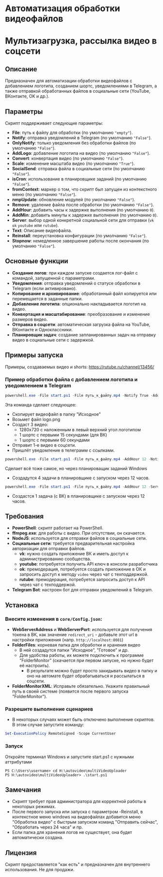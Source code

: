 # Автоматизация обработки видеофайлов
# Мультизагрузка, рассылка видео в соцсети

## Описание

Предназначен для автоматизации обработки видеофайлов с добавлением логотипа, созданием шортс, уведомлениями в Telegram, а также отправкой обработанных файлов в социальные сети (YouTube, ВКонтакте, OK и др.).

## Параметры

Скрипт поддерживает следующие параметры:

- **File**: путь к файлу для обработки (по умолчанию `"empty"`).
- **Notify**: отправка уведомлений в Telegram (по умолчанию `"False"`).
- **OnlyNotify**: только уведомления без обработки файлов (по умолчанию `"False"`).
- **AddLogo**: добавление логотипа на видео (по умолчанию `"False"`).
- **Convert**: конвертация видео (по умолчанию `"False"`).
- **Scale**: изменение масштаба видео (по умолчанию `"True"`).
- **SocialSend**: отправка файла в социальные сети (по умолчанию `"False"`).
- **isCron**: использование в планировщике заданий (по умолчанию `"False"`).
- **fromContext**: маркер о том, что скрипт был запущен из контекстного меню (по умолчанию `"False"`).
- **nmpUpdate**: обновление модулей (по умолчанию `"False"`).
- **Remove**: удаление файла после обработки (по умолчанию `"False"`).
- **AddHour**: добавить часы к задержке выполнения (по умолчанию `0`).
- **AddMin**: добавить минуты к задержке выполнения (по умолчанию `0`).
- **Server**: выбор одной конкретной социальной сети для отправки (`vk` `ok` `youtube` или `rutube`).
- **Text**: Описание видеофайла.
- **Reinstall**: переустановка конфигурации (по умолчанию `"False"`).
- **Stopnow**: немедленное завершение работы после окончания (по умолчанию `"False"`).

## Основные функции

- **Создание логов**: при каждом запуске создается лог-файл с командой, запущенной с параметрами.
- **Уведомления**: отправка уведомлений о статусе обработки в Telegram (если активировано).
- **Копирование и архивирование**: обработанный файл копируется или перемещается в заданные папки.
- **Добавление логотипа**: опционально накладывается логотип на видео.
- **Конвертация и масштабирование**: преобразование и изменение размеров видео.
- **Отправка в соцсети**: автоматическая загрузка файла на YouTube, ВКонтакте и Одноклассники.
- **Планировщик задач**: создание запланированных задач на отправку видео в социальные сети с задержкой.

## Примеры запуска
Примеры, создаваемых видео и shorts: https://rutube.ru/channel/13456/

### Пример обработки файла с добавлением логотипа и уведомлением в Telegram

```powershell
powershell.exe -File start.ps1 -File путь_к_файлу.mp4 -Notify True -AddLogo True -SocialSend True
```
Эта команда сделает следующее:
- Скопирует видеофайл в папку "Исходное"
- Возьмет файл logo.png
- Создаст 3 видео:
  - 1280x720 с наложенным в левый верхний угол логотипом
  - 1 шортс с первыми 15 секундами (для ВК)
  - 1 шортс с первыми 60 секундами
- Отправит 1-е видео в соцсети.
- Пришлёт уведомление в телеграмм с ссылками.


```powershell
powershell.exe -File start.ps1 -File путь_к_файлу.mp4 -AddHour 12 -Notify True -AddLogo True -SocialSend True 
```
Сделает всё тоже самое, но через планироващик заданий Windows
 - Создадутся 4 задачи в планировщике с запуском через 12 часов.


```powershell
powershell.exe -File start.ps1 -File путь_к_файлу.mp4 -AddHour 12 -Server vk -Notify True -AddLogo True -SocialSend True 
```
 - Создастся 1 задача (с ВК) в планировщике с запуском через 12 часов.

## Требования
- **PowerShell**: скрипт работает на PowerShell.
- **ffmpeg.exe**: для работы с видео. При отсутствии, он скачается.
- **NodeJS**: используется для отправки файлов в социальные сети.
- **Социальные сети**: требуется предварительная настройка авторизации для отправки файлов.
  - **vk**: нужно создать приложение ВК и иметь доступ к администрированию сообщества.
  - **youtube**: потребуется получить API ключ в консоли разработчика
  - **ok**: премодерация, потребуется создать приложение в ОК и запросить доступ к методу `video` через чат с техподдержкой.
  - **rutube**: премодерация, потребуется запросить доступ к API через чат с техподдержой.
- **Telegram Bot**: настроен бот для отправки уведомлений в Telegram.

## Установка
### Внесите изменения в `core/Config.json`:
- **WebServerAddress** и **WebServerPort**: используется для получения токена в ВК, как значение `redirect_uri` - добавьте этот url в настройки приложения (напр. `http://localhost:8081`)
- **FolderFiles**: корневая папка для обработки и хранения видео
  - В ней создадутся папки "Исходное", "Готовое" и др.
  - Для удобства работы, их можете подключить к программе "FolderMonitor" (скачается при первом запуске, но нужно будет её настроить).
    - В результате можно будет просто закидывать видео в папку и оно на автомате будет обрабатываться и рассылаться в соцсети.
- **FolderMonitorXML**: Исправьте обязательно. Укажите правильный путь в своей системе (появится после первого запуска "FolderMonitor").
### Разрешите выполнение сценариев
- В некоторых случаях может быть отключено выполнение скриптов. В этом случае запустите команду:
```powershell
Set-ExecutionPolicy RemoteSigned -Scope CurrentUser
```

### Запуск
Откройте терминал Windows и запустите start.ps1 с нужными аттрибутами
```console
PS C:\Users\username> cd H:\autovideo\multiVideoUploader
PS H:\autovideo\multiVideoUploader> .\start.ps1
```

## Замечания
- Скрипт требует прав администратора для корректной работы в некоторых режимах.
- После первого запуска или запуска с параметром -Reinstall, в контекстное меню windows на видеофайлах добавится меню "Обработка видео" с быстрым запуском команд "Отправить сейчас", "Обработать через 24 часа" и пр.
- Если папка для хранения логов не существует, она будет автоматически создана.

## Лицензия
Скрипт предоставляется "как есть" и предназначен для внутреннего использования. Не для продажи.
